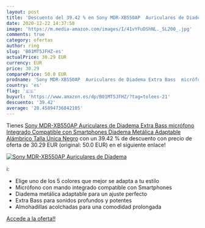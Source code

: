```yaml
---
layout: post
title: 'Descuento del 39.42 % en Sony MDR-XB550AP  Auriculares de Diadema'
date: 2020-12-22 14:37:58
image: 'https://m.media-amazon.com/images/I/41vYFuDShNL._SL200_.jpg'
comments: true
category: ofertas
author: ring
slug: 'B01MT5JFHZ-es'
actualPrice: 30.29 EUR
currency: EUR
price: 30.29
comparePrice: 50.0 EUR
prodname: 'Sony MDR-XB550AP  Auriculares de Diadema Extra Bass  micrófono Integrado Compatible con Smartphones  Diadema Metálica Adaptable   Alámbrico  Talla Única  Negro'
country: 'es'
flag: '🇪🇸'
buyurl: 'https://www.amazon.es/dp/B01MT5JFHZ/?tag=tolees-21'
descuento: '39.42'
average: '28.45894736842105'
---
```


Tienes [Sony MDR-XB550AP  Auriculares de Diadema Extra Bass  micrófono Integrado Compatible con Smartphones  Diadema Metálica Adaptable   Alámbrico  Talla Única  Negro](https://www.amazon.es/dp/B01MT5JFHZ/?tag=tolees-21) con un 39.42 % de descuento con precio de oferta de 30.29 EUR (original: 50.0 EUR) en el siguiente enlace!

[![Sony MDR-XB550AP  Auriculares de Diadema](https://m.media-amazon.com/images/I/41vYFuDShNL._SL200_.jpg)](https://www.amazon.es/dp/B01MT5JFHZ/?tag=tolees-21)

ℹ️:

- Elige uno de los 5 colores que mejor se adapta a tu estilo
- Micrófono con mando integrado compatible con Smartphones
- Diadema metálica adaptable para un ajuste perfecto
- Extra Bass para sonidos profundos y potentes
- Almohadillas acolchadas para una comodidad prolongada

[Accede a la oferta!!](https://www.amazon.es/dp/B01MT5JFHZ/?tag=tolees-21)
